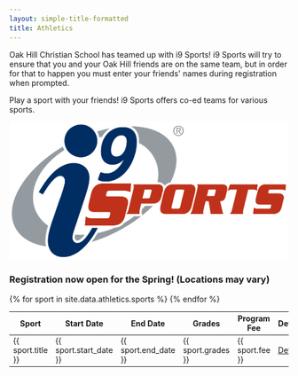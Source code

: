 ```yaml
---
layout: simple-title-formatted
title: Athletics
---
```


<div uk-grid> <div class="uk-width-2-3@m"> <p>Oak Hill Christian School has teamed up with i9 Sports! i9 Sports will try to ensure that you and your Oak Hill friends are on the same team, but in order for that to happen you must enter your friends' names during registration when prompted.</p> <p>Play a sport with your friends! i9 Sports offers co-ed teams for various sports.</p> </div> <div class="uk-width-1-3@m"> <img src="assets/i9-logo.png" alt="i9-sports logo"> </div> </div>

<h3>Registration now open for the Spring! (Locations may vary)</h3>

<table class="uk-table uk-table-striped">
<thead>
<tr>
<th>Sport</th>
<th>Start Date</th>
<th>End Date</th>
<th>Grades</th>
<th>Program Fee</th>
<th>Details</th>
</tr>
</thead>
<tbody>
{% for sport in site.data.athletics.sports %}
<tr>
<td>{{ sport.title }}</td>
<td>{{ sport.start_date }}</td>
<td>{{ sport.end_date }}</td>
<td>{{ sport.grades }}</td>
<td>{{ sport.fee }}</td>
<td><a href="{{ sport.details_link }}" target="_blank">Details</a></td>
</tr>
{% endfor %}
</tbody>
</table>
